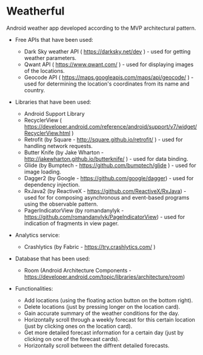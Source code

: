 # Weatherful
Android weather app developed according to the MVP architectural pattern.

- Free APIs that have been used:
	- Dark Sky weather API ( https://darksky.net/dev ) - used for getting weather parameters.
	- Qwant API ( https://www.qwant.com/ ) - used for displaying images of the locations.
	- Geocode API ( https://maps.googleapis.com/maps/api/geocode/ ) - used for determining the location's coordinates from its name and country.


- Libraries that have been used:
	- Android Support Library
	- RecyclerView ( https://developer.android.com/reference/android/support/v7/widget/RecyclerView.html )
	- Retrofit (by Square - http://square.github.io/retrofit/ ) - used for handling network requests.
	- Butter Knife (by Jake Wharton - http://jakewharton.github.io/butterknife/ ) - used for data binding.
	- Glide (by Bumptech - https://github.com/bumptech/glide ) - used for image loading.
	- Dagger2 (by Google - https://github.com/google/dagger) - used for dependency injection.
	- RxJava2 (by ReactiveX - https://github.com/ReactiveX/RxJava) - used for for composing asynchronous and event-based programs using the observable pattern. 
	- PagerIndicatorView (by romandanylyk - https://github.com/romandanylyk/PageIndicatorView) - used for indication of fragments in view pager.


- Analytics service:
	- Crashlytics (by Fabric - https://try.crashlytics.com/ )
	

- Database that has been used:
	- Room (Android Architecture Components - https://developer.android.com/topic/libraries/architecture/room)

- Functionalities:
	- Add locations (using the floating action button on the bottom right).
	- Delete locations (just by pressing longer on the location card).
	- Gain accurate summary of the weather conditions for the day.
	- Horizontally scroll through a weekly forecast for this certain location (just by clicking ones on the location card).
	- Get more detailed forecast information for a certain day (just by clicking on one of the forecast cards).
	- Horizontally scroll between the diffrent detailed forecasts.

 

